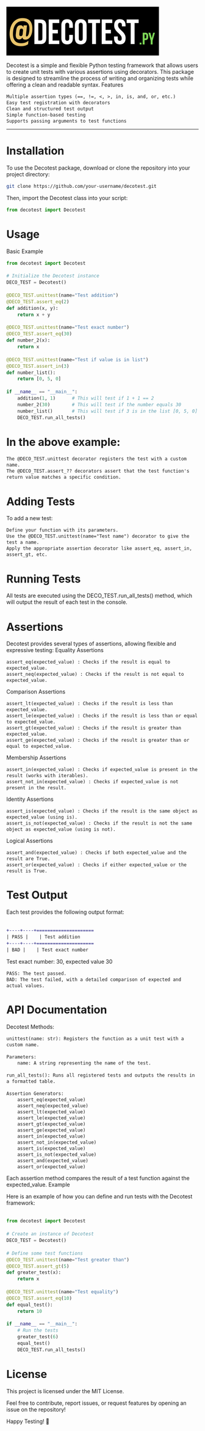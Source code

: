 ![](./logo.png)

Decotest is a simple and flexible Python testing framework that allows users to create unit tests with various assertions using decorators. This package is designed to streamline the process of writing and organizing tests while offering a clean and readable syntax.
Features

    Multiple assertion types (==, !=, <, >, in, is, and, or, etc.)
    Easy test registration with decorators
    Clean and structured test output
    Simple function-based testing
    Supports passing arguments to test functions

---

# Installation

To use the Decotest package, download or clone the repository into your project directory:

```bash
git clone https://github.com/your-username/decotest.git
```

Then, import the Decotest class into your script:

```python
from decotest import Decotest
```

# Usage
Basic Example

```python
from decotest import Decotest

# Initialize the Decotest instance
DECO_TEST = Decotest()

@DECO_TEST.unittest(name="Test addition")
@DECO_TEST.assert_eq(2)
def addition(x, y):
    return x + y

@DECO_TEST.unittest(name="Test exact number")
@DECO_TEST.assert_eq(30)
def number_2(x):
    return x

@DECO_TEST.unittest(name="Test if value is in list")
@DECO_TEST.assert_in(3)
def number_list():
    return [0, 5, 0]

if __name__ == "__main__":
    addition(1, 1)      # This will test if 1 + 1 == 2
    number_2(30)        # This will test if the number equals 30
    number_list()       # This will test if 3 is in the list [0, 5, 0]
    DECO_TEST.run_all_tests()
```

# In the above example:

    The @DECO_TEST.unittest decorator registers the test with a custom name.
    The @DECO_TEST.assert_?? decorators assert that the test function's return value matches a specific condition.

# Adding Tests

To add a new test:

    Define your function with its parameters.
    Use the @DECO_TEST.unittest(name="Test name") decorator to give the test a name.
    Apply the appropriate assertion decorator like assert_eq, assert_in, assert_gt, etc.

# Running Tests

All tests are executed using the DECO_TEST.run_all_tests() method, which will output the result of each test in the console.

# Assertions

Decotest provides several types of assertions, allowing flexible and expressive testing:
Equality Assertions

    assert_eq(expected_value) : Checks if the result is equal to expected_value.
    assert_neq(expected_value) : Checks if the result is not equal to expected_value.

Comparison Assertions

    assert_lt(expected_value) : Checks if the result is less than expected_value.
    assert_le(expected_value) : Checks if the result is less than or equal to expected_value.
    assert_gt(expected_value) : Checks if the result is greater than expected_value.
    assert_ge(expected_value) : Checks if the result is greater than or equal to expected_value.

Membership Assertions

    assert_in(expected_value) : Checks if expected_value is present in the result (works with iterables).
    assert_not_in(expected_value) : Checks if expected_value is not present in the result.

Identity Assertions

    assert_is(expected_value) : Checks if the result is the same object as expected_value (using is).
    assert_is_not(expected_value) : Checks if the result is not the same object as expected_value (using is not).

Logical Assertions

    assert_and(expected_value) : Checks if both expected_value and the result are True.
    assert_or(expected_value) : Checks if either expected_value or the result is True.

# Test Output

Each test provides the following output format:

```diff

+----+----+=====================
| PASS |    | Test addition
+----+----+=====================
| BAD |    | Test exact number

```
Test exact number: 30, expected value 30

    PASS: The test passed.
    BAD: The test failed, with a detailed comparison of expected and actual values.

# API Documentation
Decotest
Methods:

    unittest(name: str): Registers the function as a unit test with a custom name.

    Parameters:
        name: A string representing the name of the test.

    run_all_tests(): Runs all registered tests and outputs the results in a formatted table.

    Assertion Generators:
        assert_eq(expected_value)
        assert_neq(expected_value)
        assert_lt(expected_value)
        assert_le(expected_value)
        assert_gt(expected_value)
        assert_ge(expected_value)
        assert_in(expected_value)
        assert_not_in(expected_value)
        assert_is(expected_value)
        assert_is_not(expected_value)
        assert_and(expected_value)
        assert_or(expected_value)

Each assertion method compares the result of a test function against the expected_value.
Example

Here is an example of how you can define and run tests with the Decotest framework:

```python

from decotest import Decotest

# Create an instance of Decotest
DECO_TEST = Decotest()

# Define some test functions
@DECO_TEST.unittest(name="Test greater than")
@DECO_TEST.assert_gt(5)
def greater_test(x):
    return x

@DECO_TEST.unittest(name="Test equality")
@DECO_TEST.assert_eq(10)
def equal_test():
    return 10

if __name__ == "__main__":
    # Run the tests
    greater_test(6)
    equal_test()
    DECO_TEST.run_all_tests()
```

# License

This project is licensed under the MIT License.

Feel free to contribute, report issues, or request features by opening an issue on the repository!

Happy Testing! 🎉
